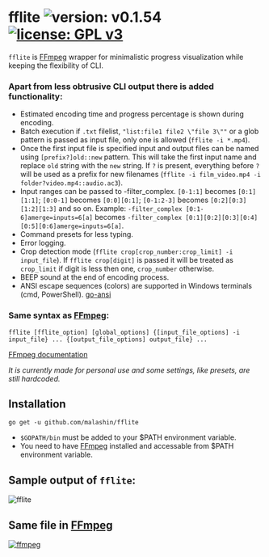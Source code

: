 # fflite ![version: v0.1.54](https://img.shields.io/badge/version-v0.1.54-green.svg) [![license: GPL v3](https://img.shields.io/badge/license-GPL%20v3-blue.svg)](http://www.gnu.org/licenses/gpl-3.0)
`fflite` is [FFmpeg](https://www.ffmpeg.org/) wrapper for minimalistic progress visualization while keeping the flexibility of CLI.

### Apart from less obtrusive CLI output there is added functionality:
* Estimated encoding time and progress percentage is shown during encoding.
* Batch execution if `.txt` filelist, `"list:file1 file2 \"file 3\""` or a glob pattern is passed as input file, only one is allowed (`fflite -i *.mp4`).
* Once the first input file is specified input and output files can be named using `[prefix?]old::new` pattern. This will take the first input name and replace `old` string with the `new` string. If `?` is present, everything before `?` will be used as a prefix for new filenames (`fflite -i film_video.mp4 -i folder?video.mp4::audio.ac3`).
* Input ranges can be passed to -filter_complex. `[0-1:1]` becomes `[0:1][1:1]`; `[0:0-1]` becomes `[0:0][0:1]`; `[0-1:2-3]` becomes `[0:2][0:3][1:2][1:3]` and so on. Example: `-filter_complex [0:1-6]amerge=inputs=6[a]` becomes `-filter_complex [0:1][0:2][0:3][0:4][0:5][0:6]amerge=inputs=6[a]`.
* Command presets for less typing.
* Error logging.
* Crop detection mode (`fflite crop[crop_number:crop_limit] -i input_file`). If `fflite crop[digit]` is passed it will be treated as `crop_limit` if digit is less then one, `crop_number` otherwise.
* BEEP sound at the end of encoding process.
* ANSI escape sequences (colors) are supported in Windows terminals (cmd, PowerShell). [go-ansi](https://github.com/k0kubun/go-ansi)

### Same syntax as [FFmpeg](https://www.ffmpeg.org/):
```
fflite [fflite_option] [global_options] {[input_file_options] -i input_file} ... {[output_file_options] output_file} ...
```
[FFmpeg documentation](https://www.ffmpeg.org/ffmpeg-all.html)

*It is currently made for personal use and some settings, like presets, are still hardcoded.*

## Installation
```
go get -u github.com/malashin/fflite
```
* `$GOPATH/bin` must be added to your $PATH environment variable.
* You need to have [FFmpeg](https://www.ffmpeg.org/) installed and accessable from $PATH environment variable.

## Sample output of `fflite`:
![fflite](http://i.imgur.com/bz0b0Xp.png)

## Same file in [FFmpeg](https://www.ffmpeg.org/)
[![ffmpeg](http://i.imgur.com/VJ8Wj48l.png)](http://i.imgur.com/VJ8Wj48.png)
